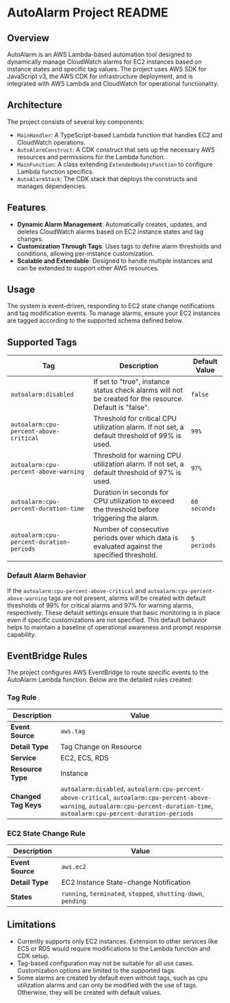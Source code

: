 # AutoAlarm Project README

## Overview

AutoAlarm is an AWS Lambda-based automation tool designed to dynamically manage CloudWatch alarms for EC2 instances based on instance states and specific tag values. The project uses AWS SDK for JavaScript v3, the AWS CDK for infrastructure deployment, and is integrated with AWS Lambda and CloudWatch for operational functionality.

## Architecture

The project consists of several key components:

- `MainHandler`: A TypeScript-based Lambda function that handles EC2 and CloudWatch operations.
- `AutoAlarmConstruct`: A CDK construct that sets up the necessary AWS resources and permissions for the Lambda function.
- `MainFunction`: A class extending `ExtendedNodejsFunction` to configure Lambda function specifics.
- `AutoAlarmStack`: The CDK stack that deploys the constructs and manages dependencies.

## Features

- **Dynamic Alarm Management**: Automatically creates, updates, and deletes CloudWatch alarms based on EC2 instance states and tag changes.
- **Customization Through Tags**: Uses tags to define alarm thresholds and conditions, allowing per-instance customization.
- **Scalable and Extendable**: Designed to handle multiple instances and can be extended to support other AWS resources.

## Usage

The system is event-driven, responding to EC2 state change notifications and tag modification events. To manage alarms, ensure your EC2 instances are tagged according to the supported schema defined below.

## Supported Tags

| Tag                                      | Description                                                                                              | Default Value |
| ---------------------------------------- | -------------------------------------------------------------------------------------------------------- | ------------- |
| `autoalarm:disabled`                     | If set to "true", instance status check alarms will not be created for the resource. Default is "false". | `false`       |
| `autoalarm:cpu-percent-above-critical`   | Threshold for critical CPU utilization alarm. If not set, a default threshold of 99% is used.            | `99%`         |
| `autoalarm:cpu-percent-above-warning`    | Threshold for warning CPU utilization alarm. If not set, a default threshold of 97% is used.             | `97%`         |
| `autoalarm:cpu-percent-duration-time`    | Duration in seconds for CPU utilization to exceed the threshold before triggering the alarm.             | `60 seconds`  |
| `autoalarm:cpu-percent-duration-periods` | Number of consecutive periods over which data is evaluated against the specified threshold.              | `5 periods`   |

### Default Alarm Behavior

If the `autoalarm:cpu-percent-above-critical` and `autoalarm:cpu-percent-above-warning` tags are not present, alarms will be created with default thresholds of 99% for critical alarms and 97% for warning alarms, respectively. These default settings ensure that basic monitoring is in place even if specific customizations are not specified. This default behavior helps to maintain a baseline of operational awareness and prompt response capability.

## EventBridge Rules

The project configures AWS EventBridge to route specific events to the AutoAlarm Lambda function. Below are the detailed rules created:

### Tag Rule

| Description          | Value                                                                                                                                                                                |
| -------------------- | ------------------------------------------------------------------------------------------------------------------------------------------------------------------------------------ |
| **Event Source**     | `aws.tag`                                                                                                                                                                            |
| **Detail Type**      | Tag Change on Resource                                                                                                                                                               |
| **Service**          | EC2, ECS, RDS                                                                                                                                                                        |
| **Resource Type**    | Instance                                                                                                                                                                             |
| **Changed Tag Keys** | `autoalarm:disabled`, `autoalarm:cpu-percent-above-critical`, `autoalarm:cpu-percent-above-warning`, `autoalarm:cpu-percent-duration-time`, `autoalarm:cpu-percent-duration-periods` |

### EC2 State Change Rule

| Description      | Value                                                          |
| ---------------- | -------------------------------------------------------------- |
| **Event Source** | `aws.ec2`                                                      |
| **Detail Type**  | EC2 Instance State-change Notification                         |
| **States**       | `running`, `terminated`, `stopped`, `shutting-down`, `pending` |

## Limitations

- Currently supports only EC2 instances. Extension to other services like ECS or RDS would require modifications to the Lambda function and CDK setup.
- Tag-based configuration may not be suitable for all use cases. Customization options are limited to the supported tags.
- Some alarms are created by default even without tags, such as cpu utilization alarms and can only be modified with the use of tags. Otherwise, they will be created with default values.
